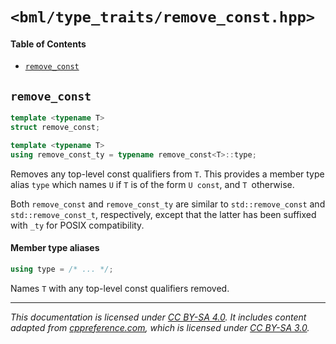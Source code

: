 # `<bml/type_traits/remove_const.hpp>`
#### Table of Contents
- [`remove_const`](#remove_const)

## `remove_const`
```c++
template <typename T>
struct remove_const;

template <typename T>
using remove_const_ty = typename remove_const<T>::type;
```
Removes any top-level const qualifiers from `T`. This provides a member type alias `type` which
names `U` if `T` is of the form `U const`, and `T `otherwise.

Both `remove_const` and `remove_const_ty` are similar to `std::remove_const` and
`std::remove_const_t`, respectively, except that the latter has been suffixed with `_ty` for POSIX
compatibility.

#### Member type aliases
```c++
using type = /* ... */;
```
Names `T` with any top-level const qualifiers removed.

---
*This documentation is licensed under [CC BY-SA 4.0][1]. It includes content adapted from
[cppreference.com][2], which is licensed under [CC BY-SA 3.0][3].*

[1]: https://creativecommons.org/licenses/by-sa/4.0
[2]: https://en.cppreference.com
[3]: https://creativecommons.org/licenses/by-sa/3.0
